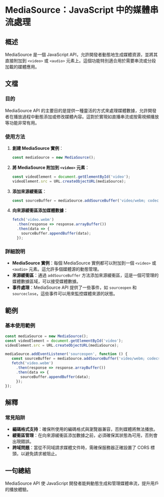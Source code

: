 <!--
Meta Description: # MediaSource：JavaScript 中的媒體串流處理 ## 概述 MediaSource 是一個 JavaScript API，允許開發者動態地生成媒體資源，並將其直接附加到 `<video>` 或 `<audio>` 元素上。這個功能特別適合用於需要串流或分段加載的媒體應用。 ## ...
Meta Keywords: mediasource, video, javascript, const, api
-->

# MediaSource：JavaScript 中的媒體串流處理

## 概述
MediaSource 是一個 JavaScript API，允許開發者動態地生成媒體資源，並將其直接附加到 `<video>` 或 `<audio>` 元素上。這個功能特別適合用於需要串流或分段加載的媒體應用。

## 文檔
### 目的
MediaSource API 的主要目的是提供一種靈活的方式來處理媒體數據，允許開發者在播放過程中動態添加或修改媒體內容。這對於實現如直播串流或按需視頻播放等功能非常有用。

### 使用方法
1. **創建 MediaSource 實例**：
   ```javascript
   const mediaSource = new MediaSource();
   ```

2. **將 MediaSource 附加到 `<video>` 元素**：
   ```javascript
   const videoElement = document.getElementById('video');
   videoElement.src = URL.createObjectURL(mediaSource);
   ```

3. **添加來源緩衝區**：
   ```javascript
   const sourceBuffer = mediaSource.addSourceBuffer('video/webm; codecs="vp8"');
   ```

4. **向來源緩衝區添加媒體數據**：
   ```javascript
   fetch('video.webm')
     .then(response => response.arrayBuffer())
     .then(data => {
       sourceBuffer.appendBuffer(data);
     });
   ```

### 詳細說明
- **MediaSource 實例**：每個 MediaSource 實例都可以附加到一個 `<video>` 或 `<audio>` 元素。這允許多個媒體源的動態管理。
- **來源緩衝區**：通過 `addSourceBuffer` 方法添加來源緩衝區，這是一個可管理的媒體數據區域，可以接受媒體數據。
- **事件處理**：MediaSource API 提供了一些事件，如 `sourceopen` 和 `sourceclose`，這些事件可以用來監控媒體來源的狀態。

## 範例
### 基本使用範例
```javascript
const mediaSource = new MediaSource();
const videoElement = document.getElementById('video');
videoElement.src = URL.createObjectURL(mediaSource);

mediaSource.addEventListener('sourceopen', function () {
   const sourceBuffer = mediaSource.addSourceBuffer('video/webm; codecs="vp8"');
   fetch('video.webm')
     .then(response => response.arrayBuffer())
     .then(data => {
       sourceBuffer.appendBuffer(data);
     });
});
```

## 解釋
### 常見陷阱
- **編碼格式支持**：確保所使用的編碼格式與瀏覽器兼容，否則媒體將無法播放。
- **緩衝區管理**：在向來源緩衝區添加數據之前，必須確保其狀態為可用，否則會出現錯誤。
- **跨域問題**：當從不同域請求媒體文件時，需確保服務器正確設置了 CORS 標頭，以避免請求被阻止。

## 一句總結
MediaSource API 使 JavaScript 開發者能夠動態生成和管理媒體串流，提升用戶的播放體驗。